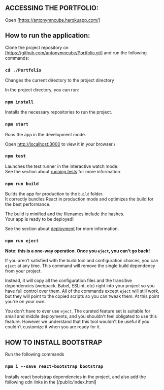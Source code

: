 ## ACCESSING THE PORTFOLIO:

Open [https://antonymncube.herokuapp.com/]

## How to run the application:

Clone the project repository on [https://github.com/antonymncube/Portfolio.git] and run the following commands:

### `cd ./Portfolio`
Changes the current directory to the project directory

In the project directory, you can run:

### `npm install`
Installs the necessary repositories to run the project.

### `npm start`
Runs the app in the development mode.

Open [http://localhost:3000](http://localhost:3000) to view it in your browser.\

### `npm test`

Launches the test runner in the interactive watch mode.\
See the section about [running tests](https://facebook.github.io/create-react-app/docs/running-tests) for more information.

### `npm run build`

Builds the app for production to the `build` folder.\
It correctly bundles React in production mode and optimizes the build for the best performance.

The build is minified and the filenames include the hashes.\
Your app is ready to be deployed!

See the section about [deployment](https://facebook.github.io/create-react-app/docs/deployment) for more information.

### `npm run eject`

**Note: this is a one-way operation. Once you `eject`, you can't go back!**

If you aren't satisfied with the build tool and configuration choices, you can `eject` at any time. This command will remove the single build dependency from your project.

Instead, it will copy all the configuration files and the transitive dependencies (webpack, Babel, ESLint, etc) right into your project so you have full control over them. All of the commands except `eject` will still work, but they will point to the copied scripts so you can tweak them. At this point you're on your own.

You don't have to ever use `eject`. The curated feature set is suitable for small and middle deployments, and you shouldn't feel obligated to use this feature. However we understand that this tool wouldn't be useful if you couldn't customize it when you are ready for it.

## HOW TO INSTALL BOOTSTRAP

Run the following commands

### `npm i --save react-bootstrap bootstrap`

Installs react bootstrap dependencies in the project, and also add the following cdn links in the [/public/index.html]

<script src="https://cdn.jsdelivr.net/npm/react/umd/react.production.min.js" crossorigin></script>
<script src="https://cdn.jsdelivr.net/npm/react-dom/umd/react-dom.production.min.js" crossorigin></script>
<script src="https://cdn.jsdelivr.net/npm/react-bootstrap@next/dist/react-bootstrap.min.js" crossorigin></script>
<link rel="stylesheet" href="https://cdn.jsdelivr.net/npm/bootstrap@5.2.3/dist/css/bootstrap.min.css" integrity="sha384-rbsA2VBKQhggwzxH7pPCaAqO46MgnOM80zW1RWuH61DGLwZJEdK2Kadq2F9CUG65" crossorigin="anonymous"/>
